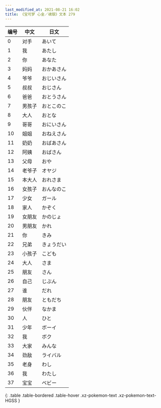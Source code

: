 ```yaml
---
last_modified_at: 2021-08-21 16:02
title: 《宝可梦 心金／魂银》文本 279
---
```

| 编号 | 中文 | 日文 |
| ---- | ---- | ---- |
| 0 | 对手 | あいて |
| 1 | 我 | あたし |
| 2 | 你 | あなた |
| 3 | 妈妈 | おかあさん |
| 4 | 爷爷 | おじいさん |
| 5 | 叔叔 | おじさん |
| 6 | 爸爸 | おとうさん |
| 7 | 男孩子 | おとこのこ |
| 8 | 大人 | おとな |
| 9 | 哥哥 | おにいさん |
| 10 | 姐姐 | おねえさん |
| 11 | 奶奶 | おばあさん |
| 12 | 阿姨 | おばさん |
| 13 | 父母 | おや |
| 14 | 老爷子 | オヤジ |
| 15 | 本大人 | おれさま |
| 16 | 女孩子 | おんなのこ |
| 17 | 少女 | ガール |
| 18 | 家人 | かぞく |
| 19 | 女朋友 | かのじょ |
| 20 | 男朋友 | かれ |
| 21 | 你 | きみ |
| 22 | 兄弟 | きょうだい |
| 23 | 小孩子 | こども |
| 24 | 大人 | さま |
| 25 | 朋友 | さん |
| 26 | 自己 | じぶん |
| 27 | 谁 | だれ |
| 28 | 朋友 | ともだち |
| 29 | 伙伴 | なかま |
| 30 | 人 | ひと |
| 31 | 少年 | ボーイ |
| 32 | 我 | ボク |
| 33 | 大家 | みんな |
| 34 | 劲敌 | ライバル |
| 35 | 老身 | わし |
| 36 | 我 | わたし |
| 37 | 宝宝 | ベビー |
{: .table .table-bordered .table-hover .xz-pokemon-text .xz-pokemon-text-HGSS }